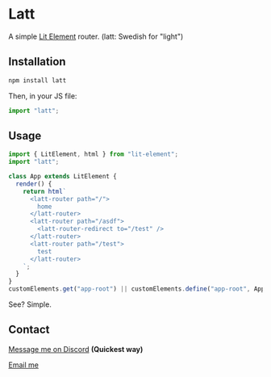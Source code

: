 # Latt

A simple [Lit Element](http://lit.dev) router. (latt: Swedish for "light")

## Installation

```jsx
npm install latt
```

Then, in your JS file:

```jsx
import "latt";
```

## Usage

```jsx
import { LitElement, html } from "lit-element";
import "latt";

class App extends LitElement {
  render() {
    return html`
      <latt-router path="/">
        home
      </latt-router>
      <latt-router path="/asdf">
        <latt-router-redirect to="/test" />
      </latt-router>
      <latt-router path="/test">
        test
      </latt-router>
    `;
  }
}
customElements.get("app-root") || customElements.define("app-root", App);
```

See? Simple.

## Contact

[Message me on Discord](http://itslaunchti.me/discord) **(Quickest way)**

[Email me](mailto:jordanreger@gmail.com)
